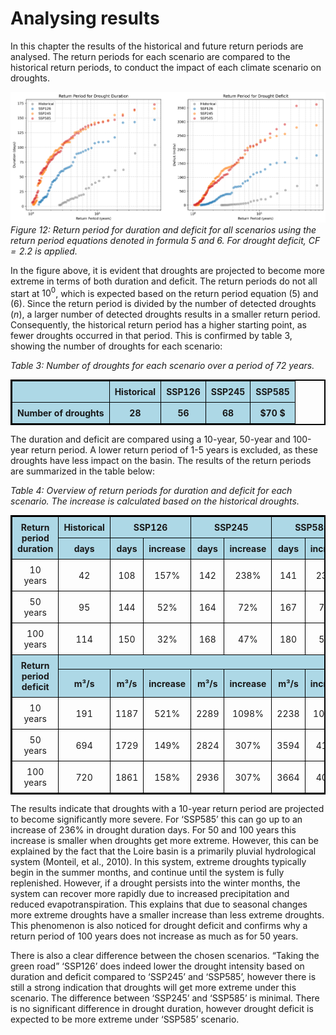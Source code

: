 # Analysing results

In this chapter the results of the historical and future return periods are analysed. The return periods
for each scenario are compared to the historical return periods, to conduct the impact of each climate
scenario on droughts. 

![figure12](figures/figure12.PNG)
*Figure 12: Return period for duration and deficit for all scenarios using the return period equations denoted
in formula 5 and 6. For drought deficit, $CF = 2.2$ is applied.*


In the figure above, it is evident that droughts are projected to become more extreme in terms of both
duration and deficit. The return periods do not all start at $10^0$, which is expected based on the return
period equation (5) and (6). Since the return period is divided by the number of detected droughts ($n$),
a larger number of detected droughts results in a smaller return period. Consequently, the historical
return period has a higher starting point, as fewer droughts occurred in that period. This is confirmed
by table 3, showing the number of droughts for each scenario:

*Table 3: Number of droughts for each scenario over a period of 72 years.*

|                         | **Historical** | **SSP126** | **SSP245** | **SSP585** |
|------------------------:|:--------------:|:----------:|:----------:|:----------:|
|  **Number of droughts** |      $28$      |    $56$    |    $68$    |   $70 $    |

The duration and deficit are compared using a 10-year, 50-year and 100-year return period. A lower
return period of 1-5 years is excluded, as these droughts have less impact on the basin. The results of
the return periods are summarized in the table below:

*Table 4: Overview of return periods for duration and deficit for each scenario. The increase is calculated
based on the historical droughts.*

<style>
    table {
        border-collapse: collapse;
        width: 100%;
        text-align: center;
        vertical-align: middle;
        border: 2px solid black;
    }

    th, td {
        border: 1px solid black;
        padding: 8px;
    }

    /*tr:nth-child(even) {*/
    /*    background-color: #DEE4E7; !* Light blue for alternating rows *!*/
    /*}*/

    tr:nth-child(1),
    tr:nth-child(2) {
        background-color: #ADD8E6; /* Light Blue for header rows */
        font-weight: bold;
    }

    tr:nth-child(6),
    tr:nth-child(7) {
        background-color: #ADD8E6;  /* Light Blue for header rows */
        font-weight: bold;
    }
</style>

<table style='text-align:center; vertical-align:middle';>
    <tr>
        <td rowspan="2">Return period duration</td>
        <td>Historical</td>
        <td colspan="2">SSP126 </td>
        <td colspan="2">SSP245 </td>
        <td colspan="2">SSP585 </td>
    </tr>
    <tr>
        <td>days</td>
        <td>days</td>
        <td>increase</td>
        <td>days</td>
        <td>increase</td>
        <td>days</td>
        <td>increase</td>
    </tr>
    <tr>
        <td>10 years</td>
        <td>42</td>
        <td>108</td>
        <td>157%</td>
        <td>142</td>
        <td>238%</td>
        <td>141</td>
        <td>236%</td>
    </tr>
    <tr>
        <td>50 years</td>
        <td>95</td>
        <td>144</td>
        <td>52%</td>
        <td>164</td>
        <td>72%</td>
        <td>167</td>
        <td>76%</td>
    </tr>
    <tr>
        <td>100 years</td>
        <td>114</td>
        <td>150</td>
        <td>32%</td>
        <td>168</td>
        <td>47%</td>
        <td>180</td>
        <td>58%</td>
    </tr>
    <tr>
        <td rowspan="2">Return period deficit</td>
        <td colspan="7"></td>
    </tr>
    <tr>
        <td>m³/s</td>
        <td>m³/s</td>
        <td>increase</td>
        <td>m³/s</td>
        <td>increase</td>
        <td>m³/s</td>
        <td>increase</td>
    </tr>
    <tr>
        <td>10 years</td>
        <td>191</td>
        <td>1187</td>
        <td>521%</td>
        <td>2289</td>
        <td>1098%</td>
        <td>2238</td>
        <td>1071%</td>
    </tr>
    <tr>
        <td>50 years</td>
        <td>694</td>
        <td>1729</td>
        <td>149%</td>
        <td>2824</td>
        <td>307%</td>
        <td>3594</td>
        <td>418%</td>
    </tr>
    <tr>
        <td>100 years</td>
        <td>720</td>
        <td>1861</td>
        <td>158%</td>
        <td>2936</td>
        <td>307%</td>
        <td>3664</td>
        <td>408%</td>
    </tr>
</table>

The results indicate that droughts with a 10-year return period are projected to become significantly
more severe. For ‘SSP585’ this can go up to an increase of 236% in drought duration days. For 50 and
100 years this increase is smaller when droughts get more extreme. However, this can be explained
by the fact that the Loire basin is a primarily pluvial hydrological system (Monteil, et al., 2010). In this
system, extreme droughts typically begin in the summer months, and continue until the system is fully
replenished. However, if a drought persists into the winter months, the system can recover more rapidly
due to increased precipitation and reduced evapotranspiration. This explains that due to seasonal
changes more extreme droughts have a smaller increase than less extreme droughts. This
phenomenon is also noticed for drought deficit and confirms why a return period of 100 years does not
increase as much as for 50 years.

There is also a clear difference between the chosen scenarios. “Taking the green road” ‘SSP126’ does
indeed lower the drought intensity based on duration and deficit compared to ‘SSP245’ and ‘SSP585’,
however there is still a strong indication that droughts will get more extreme under this scenario. The
difference between ‘SSP245’ and ‘SSP585’ is minimal. There is no significant difference in drought
duration, however drought deficit is expected to be more extreme under ‘SSP585’ scenario. 


